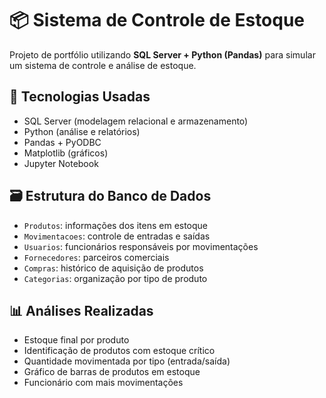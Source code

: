 # 📦 Sistema de Controle de Estoque

Projeto de portfólio utilizando **SQL Server + Python (Pandas)** para simular um sistema de controle e análise de estoque.

## 🧰 Tecnologias Usadas

- SQL Server (modelagem relacional e armazenamento)
- Python (análise e relatórios)
- Pandas + PyODBC
- Matplotlib (gráficos)
- Jupyter Notebook

## 🗃️ Estrutura do Banco de Dados

- `Produtos`: informações dos itens em estoque
- `Movimentacoes`: controle de entradas e saídas
- `Usuarios`: funcionários responsáveis por movimentações
- `Fornecedores`: parceiros comerciais
- `Compras`: histórico de aquisição de produtos
- `Categorias`: organização por tipo de produto

## 📊 Análises Realizadas

- Estoque final por produto
- Identificação de produtos com estoque crítico
- Quantidade movimentada por tipo (entrada/saída)
- Gráfico de barras de produtos em estoque
- Funcionário com mais movimentações
